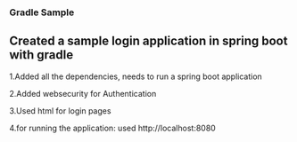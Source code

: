 ### Gradle Sample 
## Created a sample login application in spring boot with gradle
1.Added all the dependencies, needs to run a spring boot application

2.Added websecurity for Authentication

3.Used html for login pages

4.for running the application: used  http://localhost:8080
